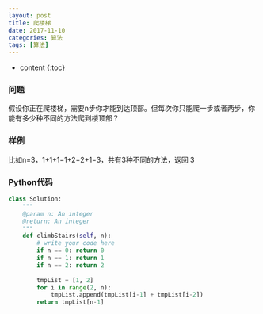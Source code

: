 ```yaml
---
layout: post
title: 爬楼梯
date: 2017-11-10
categories: 算法
tags: [算法]
---
```


* content
{:toc}

### 问题
假设你正在爬楼梯，需要n步你才能到达顶部。但每次你只能爬一步或者两步，你能有多少种不同的方法爬到楼顶部？

### 样例
比如n=3，1+1+1=1+2=2+1=3，共有3种不同的方法，返回 3

### Python代码
```python
class Solution:
    """
    @param n: An integer
    @return: An integer
    """
    def climbStairs(self, n):
        # write your code here
        if n == 0: return 0
        if n == 1: return 1
        if n == 2: return 2
        
        tmpList = [1, 2]
        for i in range(2, n):
            tmpList.append(tmpList[i-1] + tmpList[i-2])
        return tmpList[n-1]

```